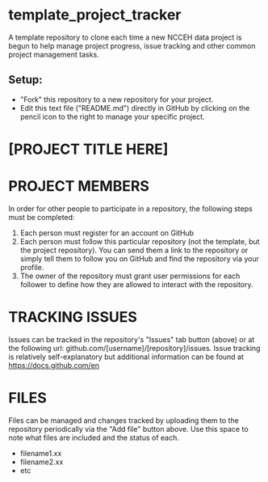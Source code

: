 # template_project_tracker
A template repository to clone each time a new NCCEH data project is begun to help manage project progress, issue tracking and other common project management tasks. 
## Setup: 
* "Fork" this repository to a new repository for your project. 
* Edit this text file ("README.md") directly in GitHub by clicking on the pencil icon to the right to manage your specific project.  
 
# [PROJECT TITLE HERE]

# PROJECT MEMBERS
In order for other people to participate in a repository, the following steps must be completed: 
1. Each person must register for an account on GitHub
2. Each person must follow this particular repository (not the template, but the project repository).  You can send them a link to the repository or simply tell them to follow you on GitHub and find the repository via your profile.
3. The owner of the repository must grant user permissions for each follower to define how they are allowed to interact with the repository.  

# TRACKING ISSUES
Issues can be tracked in the repository's "Issues" tab button (above) or at the following url: github.com/[username]/[repository]/issues.  Issue tracking is relatively self-explanatory but additional information can be found at https://docs.github.com/en

# FILES
Files can be managed and changes tracked by uploading them to the repository periodically via the "Add file" button above.  Use this space to note what files are included and the status of each. 
* filename1.xx
* filename2.xx
* etc
